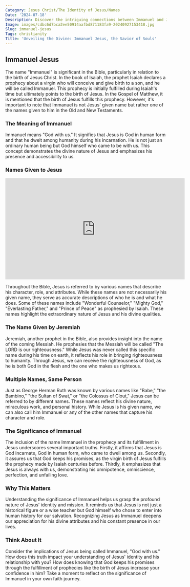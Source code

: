 ```yaml
---
Category: Jesus Christ/The Identity of Jesus/Names
Date: '2024-07-18'
Description: Discover the intriguing connections between Immanuel and Jesus in this insightful article exploring their shared significance in religious contexts. Delve into the depths of their intertwined narratives and theological implications.
Image: images/cdbc6d7bca2ee50914aafbd871183fa9-20240927153418.jpg
Slug: immanuel-jesus
Tags: christianity
Title: 'Unveiling the Divine: Immanuel Jesus, the Savior of Souls'
---
```


## Immanuel Jesus

The name "Immanuel" is significant in the Bible, particularly in relation to the birth of Jesus Christ. In the book of Isaiah, the prophet Isaiah declares a prophecy about a virgin who will conceive and give birth to a son, and he will be called Immanuel. This prophecy is initially fulfilled during Isaiah's time but ultimately points to the birth of Jesus. In the Gospel of Matthew, it is mentioned that the birth of Jesus fulfills this prophecy. However, it's important to note that Immanuel is not Jesus' given name but rather one of the names given to him in the Old and New Testaments.

### The Meaning of Immanuel

Immanuel means "God with us." It signifies that Jesus is God in human form and that he dwelt among humanity during his incarnation. He is not just an ordinary human being but God himself who came to be with us. This concept demonstrates the divine nature of Jesus and emphasizes his presence and accessibility to us.

### Names Given to Jesus


<iframe width="560" height="315" src="https://www.youtube.com/embed/vKYkhGDEQXs" frameborder="0" allow="autoplay; encrypted-media" allowfullscreen></iframe>


Throughout the Bible, Jesus is referred to by various names that describe his character, role, and attributes. While these names are not necessarily his given name, they serve as accurate descriptions of who he is and what he does. Some of these names include "Wonderful Counselor," "Mighty God," "Everlasting Father," and "Prince of Peace" as prophesied by Isaiah. These names highlight the extraordinary nature of Jesus and his divine qualities.

### The Name Given by Jeremiah

Jeremiah, another prophet in the Bible, also provides insight into the name of the coming Messiah. He prophesies that the Messiah will be called "The LORD is our righteousness." While Jesus was never called this specific name during his time on earth, it reflects his role in bringing righteousness to humanity. Through Jesus, we can receive the righteousness of God, as he is both God in the flesh and the one who makes us righteous.

### Multiple Names, Same Person

Just as George Herman Ruth was known by various names like "Babe," "the Bambino," "the Sultan of Swat," or "the Colossus of Clout," Jesus can be referred to by different names. These names reflect his divine nature, miraculous work, and personal history. While Jesus is his given name, we can also call him Immanuel or any of the other names that capture his character and role.

### The Significance of Immanuel

The inclusion of the name Immanuel in the prophecy and its fulfillment in Jesus underscores several important truths. Firstly, it affirms that Jesus is God incarnate, God in human form, who came to dwell among us. Secondly, it assures us that God keeps his promises, as the virgin birth of Jesus fulfills the prophecy made by Isaiah centuries before. Thirdly, it emphasizes that Jesus is always with us, demonstrating his omnipotence, omniscience, perfection, and unfailing love.

### Why This Matters

Understanding the significance of Immanuel helps us grasp the profound nature of Jesus' identity and mission. It reminds us that Jesus is not just a historical figure or a wise teacher but God himself who chose to enter into human history for our salvation. Recognizing Jesus as Immanuel deepens our appreciation for his divine attributes and his constant presence in our lives.

### Think About It

Consider the implications of Jesus being called Immanuel, "God with us." How does this truth impact your understanding of Jesus' identity and his relationship with you? How does knowing that God keeps his promises through the fulfillment of prophecies like the birth of Jesus increase your confidence in him? Take a moment to reflect on the significance of Immanuel in your own faith journey.